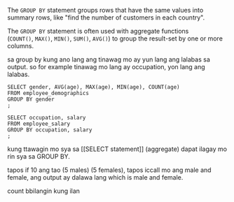 The `GROUP BY` statement groups rows that have the same values into summary rows, like "find the number of customers in each country".

The `GROUP BY` statement is often used with aggregate functions (`COUNT()`, `MAX()`, `MIN()`, `SUM()`, `AVG()`) to group the result-set by one or more columns.

sa group by kung ano lang ang tinawag mo ay yun lang ang lalabas sa output. so for example tinawag mo lang ay occupation, yon lang ang lalabas.

```
SELECT gender, AVG(age), MAX(age), MIN(age), COUNT(age)
FROM employee_demographics
GROUP BY gender
;
```

```
SELECT occupation, salary
FROM employee_salary
GROUP BY occupation, salary
;
```

kung ttawagin mo sya sa [[SELECT statement]] (aggregate) dapat ilagay mo rin sya sa GROUP BY.

tapos if 10 ang tao (5 males) (5 females), tapos iccall mo ang male and female, ang output ay dalawa lang which is male and female.


count bbilangin kung ilan